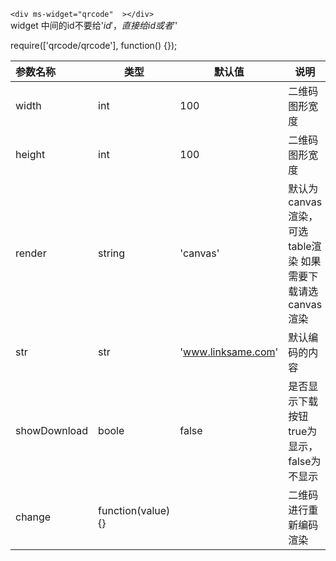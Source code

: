 `<div ms-widget="qrcode"  ></div>`   
widget 中间的id不要给'$id'，直接给id或者'$'

 require(['qrcode/qrcode'], function() {});

| 参数名称  |     类型|  默认值  |说明     |
| :--------  |  ------- | ------| -------- |
|width| int| 100 | 二维码图形宽度 |
|height| int| 100 |  二维码图形宽度 |
|render| string|'canvas' |默认为canvas渲染，可选table渲染 如果需要下载请选canvas渲染 |
|str| str|'www.linksame.com' |默认编码的内容 |
|showDownload| boole|false| 是否显示下载按钮 true为显示，false为不显示|
|change| function(value){}| | 二维码进行重新编码渲染|